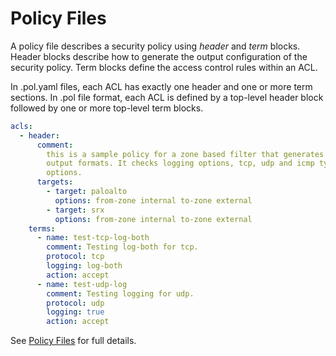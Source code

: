 # Policy Files

A policy file describes a security policy using _header_ and _term_ blocks. Header blocks describe how to generate the output configuration of the security policy. Term blocks define the access control rules within an ACL.

In .pol.yaml files, each ACL has exactly one header and one or more term sections. In .pol file format, each ACL is defined by a top-level header block followed by one or more top-level term blocks.

```yaml
acls:
  - header:
      comment:
        this is a sample policy for a zone based filter that generates multiple
        output formats. It checks logging options, tcp, udp and icmp type
        options.
      targets:
        - target: paloalto
          options: from-zone internal to-zone external
        - target: srx
          options: from-zone internal to-zone external
    terms:
      - name: test-tcp-log-both
        comment: Testing log-both for tcp.
        protocol: tcp
        logging: log-both
        action: accept
      - name: test-udp-log
        comment: Testing logging for udp.
        protocol: udp
        logging: true
        action: accept
```

See [Policy Files](../../dev/design/policy/) for full details.
